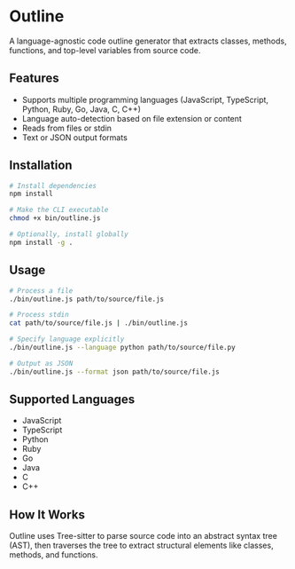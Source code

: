 # Outline

A language-agnostic code outline generator that extracts classes, methods, functions, and top-level variables from source code.

## Features

- Supports multiple programming languages (JavaScript, TypeScript, Python, Ruby, Go, Java, C, C++)
- Language auto-detection based on file extension or content
- Reads from files or stdin
- Text or JSON output formats

## Installation

```bash
# Install dependencies
npm install

# Make the CLI executable
chmod +x bin/outline.js

# Optionally, install globally
npm install -g .
```

## Usage

```bash
# Process a file
./bin/outline.js path/to/source/file.js

# Process stdin
cat path/to/source/file.js | ./bin/outline.js

# Specify language explicitly
./bin/outline.js --language python path/to/source/file.py

# Output as JSON
./bin/outline.js --format json path/to/source/file.js
```

## Supported Languages

- JavaScript
- TypeScript
- Python
- Ruby
- Go
- Java
- C
- C++

## How It Works

Outline uses Tree-sitter to parse source code into an abstract syntax tree (AST), then traverses the tree to extract structural elements like classes, methods, and functions.
